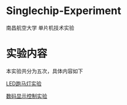 # Singlechip-Experiment
南昌航空大学 单片机技术实验

# 实验内容
本实验共分为五次，具体内容如下

[LED跑马灯实验](#实验一-LED跑马灯实验)

[数码显示控制实验](#实验二-LED数码显示控制实验)
